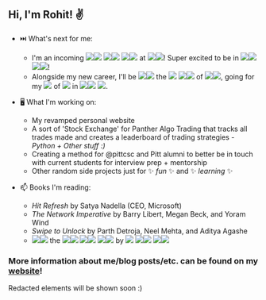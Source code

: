 ## Hi, I'm Rohit! ✌️


- ⏭️ What's next for me: 
  * I'm an incoming ![](https://bit.ly/2KJCk42)![](https://bit.ly/2KJCk42) ![](https://bit.ly/2KJCk42)![](https://bit.ly/2KJCk42) ![](https://bit.ly/2KJCk42)![](https://bit.ly/2KJCk42) at ![](https://bit.ly/2KJCk42)![](https://bit.ly/2KJCk42)! Super excited to be in ![](https://bit.ly/2KJCk42)![](https://bit.ly/2KJCk42) ![](https://bit.ly/2KJCk42)![](https://bit.ly/2KJCk42)!
  * Alongside my new career, I'll be ![](https://bit.ly/2KJCk42)![](https://bit.ly/2KJCk42) the ![](https://bit.ly/2KJCk42) ![](https://bit.ly/2KJCk42)![](https://bit.ly/2KJCk42) of ![](https://bit.ly/2KJCk42)![](https://bit.ly/2KJCk42), going for my ![](https://bit.ly/2KJCk42) of ![](https://bit.ly/2KJCk42) in ![](https://bit.ly/2KJCk42)![](https://bit.ly/2KJCk42) ![](https://bit.ly/2KJCk42).

- 🖥️ What I'm working on:
  * My revamped personal website
  * A sort of 'Stock Exchange' for Panther Algo Trading that tracks all trades made and creates a leaderboard of trading strategies - *Python + Other stuff :)*
  * Creating a method for @pittcsc and Pitt alumni to better be in touch with current students for interview prep + mentorship
  * Other random side projects just for ✨ _fun_ ✨ and ✨ _learning_ ✨

- 📫 Books I'm reading:
  * *Hit Refresh* by Satya Nadella (CEO, Microsoft)
  * *The Network Imperative* by  Barry Libert, Megan Beck, and Yoram Wind
  * *Swipe to Unlock* by Parth Detroja, Neel Mehta, and Aditya Agashe
  * ![](https://bit.ly/2KJCk42)![](https://bit.ly/2KJCk42) the ![](https://bit.ly/2KJCk42)![](https://bit.ly/2KJCk42) ![](https://bit.ly/2KJCk42)![](https://bit.ly/2KJCk42) ![](https://bit.ly/2KJCk42)![](https://bit.ly/2KJCk42) by ![](https://bit.ly/2KJCk42) ![](https://bit.ly/2KJCk42)![](https://bit.ly/2KJCk42) ![](https://bit.ly/2KJCk42)![](https://bit.ly/2KJCk42)

### More information about me/blog posts/etc. can be found on my [website](https://rohitganguly.com)!
Redacted elements will be shown soon :)
<!--
**rohit-ganguly/rohit-ganguly** is a ✨ _special_ ✨ repository because its `README.md` (this file) appears on your GitHub profile.

Here are some ideas to get you started:

- 🔭 I’m currently working on ...
- 🌱 I’m currently learning ...
- 👯 I’m looking to collaborate on ...
- 🤔 I’m looking for help with ...
- 💬 Ask me about ...
- 📫 How to reach me: ...
- 😄 Pronouns: ...
- ⚡ Fun fact: ...
-->
